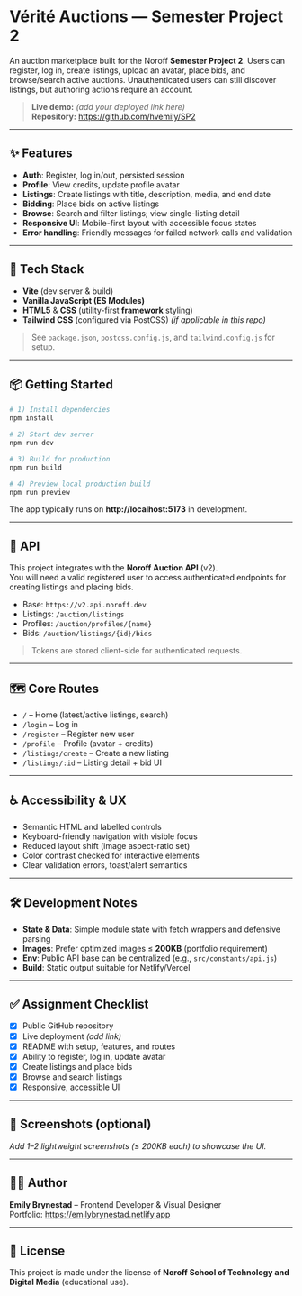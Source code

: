# Vérité Auctions — Semester Project 2

An auction marketplace built for the Noroff **Semester Project 2**. Users can register, log in, create listings, upload an avatar, place bids, and browse/search active auctions. Unauthenticated users can still discover listings, but authoring actions require an account.

> **Live demo:** _(add your deployed link here)_  
> **Repository:** https://github.com/hvemily/SP2

---

## ✨ Features

- **Auth**: Register, log in/out, persisted session
- **Profile**: View credits, update profile avatar
- **Listings**: Create listings with title, description, media, and end date
- **Bidding**: Place bids on active listings
- **Browse**: Search and filter listings; view single-listing detail
- **Responsive UI**: Mobile-first layout with accessible focus states
- **Error handling**: Friendly messages for failed network calls and validation

---

## 🧱 Tech Stack

- **Vite** (dev server & build)
- **Vanilla JavaScript (ES Modules)**
- **HTML5** & **CSS** (utility-first **framework** styling)
- **Tailwind CSS** (configured via PostCSS) *(if applicable in this repo)*

> See `package.json`, `postcss.config.js`, and `tailwind.config.js` for setup.

---

## 📦 Getting Started

```bash
# 1) Install dependencies
npm install

# 2) Start dev server
npm run dev

# 3) Build for production
npm run build

# 4) Preview local production build
npm run preview
```

The app typically runs on **http://localhost:5173** in development.

---

## 🔗 API

This project integrates with the **Noroff Auction API** (v2).  
You will need a valid registered user to access authenticated endpoints for creating listings and placing bids.

- Base: `https://v2.api.noroff.dev`  
- Listings: `/auction/listings`  
- Profiles: `/auction/profiles/{name}`  
- Bids: `/auction/listings/{id}/bids`

> Tokens are stored client-side for authenticated requests.

---

## 🗺️ Core Routes

- `/` – Home (latest/active listings, search)
- `/login` – Log in
- `/register` – Register new user
- `/profile` – Profile (avatar + credits)
- `/listings/create` – Create a new listing
- `/listings/:id` – Listing detail + bid UI

---

## ♿ Accessibility & UX

- Semantic HTML and labelled controls
- Keyboard-friendly navigation with visible focus
- Reduced layout shift (image aspect-ratio set)
- Color contrast checked for interactive elements
- Clear validation errors, toast/alert semantics

---

## 🛠️ Development Notes

- **State & Data**: Simple module state with fetch wrappers and defensive parsing
- **Images**: Prefer optimized images ≤ **200KB** (portfolio requirement)
- **Env**: Public API base can be centralized (e.g., `src/constants/api.js`)
- **Build**: Static output suitable for Netlify/Vercel

---

## ✅ Assignment Checklist

- [x] Public GitHub repository
- [x] Live deployment _(add link)_
- [x] README with setup, features, and routes
- [x] Ability to register, log in, update avatar
- [x] Create listings and place bids
- [x] Browse and search listings
- [x] Responsive, accessible UI

---

## 📸 Screenshots (optional)

_Add 1–2 lightweight screenshots (≤ 200KB each) to showcase the UI._

---

## 👩‍💻 Author

**Emily Brynestad** – Frontend Developer & Visual Designer  
Portfolio: https://emilybrynestad.netlify.app

---

## 🪪 License

This project is made under the license of **Noroff School of Technology and Digital Media** (educational use).
